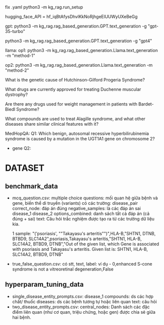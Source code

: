 fix .yaml
    python3 -m kg_rag.run_setup

hugging_face_API = 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

gpt:
python3 -m kg_rag.rag_based_generation.GPT.text_generation -g "gpt-35-turbo"

python3 -m kg_rag.rag_based_generation.GPT.text_generation -g "gpt4"


llama:
op1:
python3 -m kg_rag.rag_based_generation.Llama.text_generation -m "method-1"

op2:
python3 -m kg_rag.rag_based_generation.Llama.text_generation -m "method-2"

What is the genetic cause of Hutchinson-Gilford Progeria Syndrome?

What drugs are currently approved for treating Duchenne muscular dystrophy?

Are there any drugs used for weight management in patients with Bardet-Biedl Syndrome?

What compounds are used to treat Alagille syndrome, and what other diseases share similar clinical features with it?

MedHopQA:
Q1:
Which benign, autosomal recessive hyperbilirubinemia syndrome is caused by a mutation in the UGT1A1 gene on chromosome 2?
- gene
Q2:


# DATASET
## benchmark_data
- mcq_question.csv: multiple choice questions: mối quan hệ giữa bệnh và gene, biến thể di truyền (variants)
    có các trường:
        disease_pair
        correct_node: đáp án đúng
        negative_samples: là các đáp án sai
        disease_1
        disease_2
        options_combined: danh sách tất cả đáp án (cả đúng + sai)
        text: Câu hỏi trắc nghiệm được tạo ra từ các trường dữ liệu kia.

    1 sample: "('psoriasis', ""Takayasu's arteritis"")",HLA-B,"SHTN1, DTNB, BTBD9, SLC14A2",psoriasis,Takayasu's arteritis,"SHTN1, HLA-B,  SLC14A2,  BTBD9,  DTNB","Out of the given list, which Gene is associated with psoriasis and Takayasu's arteritis. Given list is: SHTN1, HLA-B,  SLC14A2,  BTBD9,  DTNB"

- true_false_question.csv: có stt, text, label: ví dụ - 0,enhanced S-cone syndrome is not a vitreoretinal degeneration,False

## hyperparam_tuning_data
- single_disease_entity_prompts.csv: 
    disease_1
    compounds: ds các hợp chất/ thuốc
    diseases: ds các bệnh tương tự hoặc liên quan
    text: câu hỏi
- two_disease_entity_prompts.csv: 
    central_nodes: Danh sách các đặc điểm liên quan (như cơ quan, triệu chứng, hoặc gen) được chia sẻ giữa hai bệnh.
